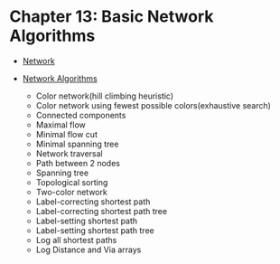 # Chapter 13: Basic Network Algorithms

* [Network](exercise1.rb)


* [Network Algorithms](includes/state.rb)
  * Color network(hill climbing heuristic)
  * Color network using fewest possible colors(exhaustive search)
  * Connected components
  * Maximal flow
  * Minimal flow cut
  * Minimal spanning tree
  * Network traversal
  * Path between 2 nodes
  * Spanning tree
  * Topological sorting
  * Two-color network
  * Label-correcting shortest path
  * Label-correcting shortest path tree
  * Label-setting shortest path
  * Label-setting shortest path tree
  * Log all shortest paths
  * Log Distance and Via arrays
